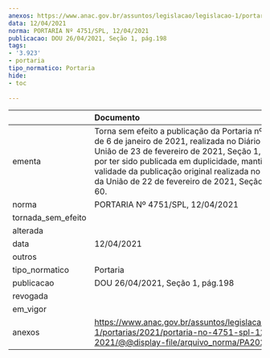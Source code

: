 ```yaml
---
anexos: https://www.anac.gov.br/assuntos/legislacao/legislacao-1/portarias/2021/portaria-no-4751-spl-12-04-2021/@@display-file/arquivo_norma/PA2021-4751.pdf
data: 12/04/2021
norma: PORTARIA Nº 4751/SPL, 12/04/2021
publicacao: DOU 26/04/2021, Seção 1, pág.198
tags:
- '3.923'
- portaria
tipo_normatico: Portaria
hide: 
- toc 
 
---
```


|                    | Documento                                                                                                                                                                                                                                                                                                                                   |
|:-------------------|:--------------------------------------------------------------------------------------------------------------------------------------------------------------------------------------------------------------------------------------------------------------------------------------------------------------------------------------------|
| ementa             | Torna sem efeito a publicação da Portaria nº 3.923/SPL, de 6 de janeiro de 2021, realizada no Diário Oficial da União de 23 de fevereiro de 2021, Seção 1, página 30, por ter sido publicada em duplicidade, mantida a validade da publicação original realizada no Diário Oficial da União de 22 de fevereiro de 2021, Seção 1, página 60. |
| norma              | PORTARIA Nº 4751/SPL, 12/04/2021                                                                                                                                                                                                                                                                                                            |
| tornada_sem_efeito |                                                                                                                                                                                                                                                                                                                                             |
| alterada           |                                                                                                                                                                                                                                                                                                                                             |
| data               | 12/04/2021                                                                                                                                                                                                                                                                                                                                  |
| outros             |                                                                                                                                                                                                                                                                                                                                             |
| tipo_normatico     | Portaria                                                                                                                                                                                                                                                                                                                                    |
| publicacao         | DOU 26/04/2021, Seção 1, pág.198                                                                                                                                                                                                                                                                                                            |
| revogada           |                                                                                                                                                                                                                                                                                                                                             |
| em_vigor           |                                                                                                                                                                                                                                                                                                                                             |
| anexos             | https://www.anac.gov.br/assuntos/legislacao/legislacao-1/portarias/2021/portaria-no-4751-spl-12-04-2021/@@display-file/arquivo_norma/PA2021-4751.pdf                                                                                                                                                                                        |